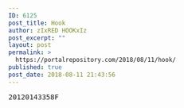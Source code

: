 ```yaml
---
ID: 6125
post_title: Hook
author: zIxRED HOOKxIz
post_excerpt: ""
layout: post
permalink: >
  https://portalrepository.com/2018/08/11/hook/
published: true
post_date: 2018-08-11 21:43:56
---
```

<pre>20120143358F</pre>